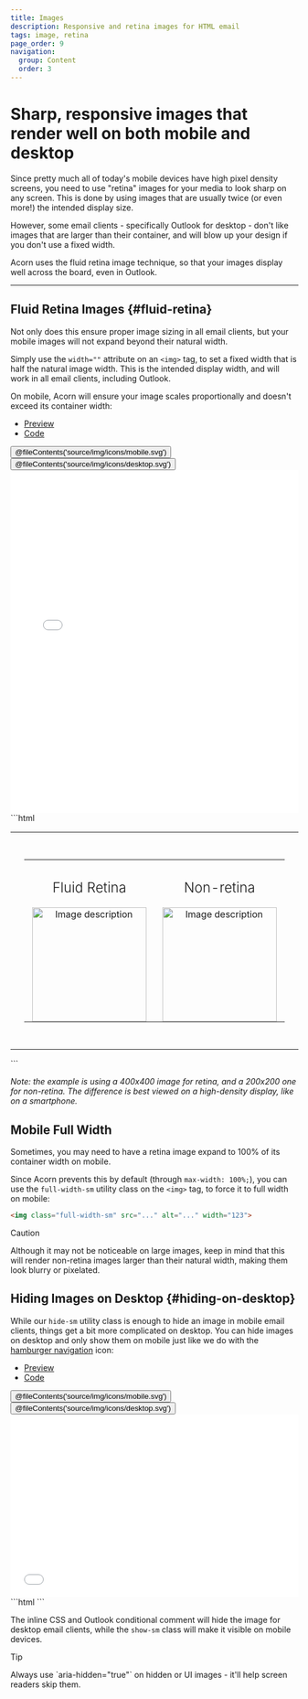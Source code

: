 ```yaml
---
title: Images
description: Responsive and retina images for HTML email
tags: image, retina
page_order: 9
navigation:
  group: Content
  order: 3
---
```


# Sharp, responsive images that render well on both mobile and desktop

Since pretty much all of today's mobile devices have high pixel density screens, you need to use "retina" images for your media to look sharp on any screen. This is done by using images that are usually twice (or even more!) the intended display size.

However, some email clients - specifically Outlook for desktop - don't like images that are larger than their container, and will blow up your design if you don't use a fixed width.

Acorn uses the fluid retina image technique, so that your images display well across the board, even in Outlook.

---

## Fluid Retina Images {#fluid-retina}

Not only does this ensure proper image sizing in all email clients, but your mobile images will not expand beyond their natural width.

Simply use the `width=""` attribute on an `<img>` tag, to set a fixed width that is half the natural image width. This is the intended display width, and will work in all email clients, including Outlook.

On mobile, Acorn will ensure your image scales proportionally and doesn't exceed its container width:

<div class="my-6">
    <ul class="tabs">
        <li class="active"><a href="#fluid-retina-preview">Preview</a></li>
        <li><a href="#fluid-retina-code">Code</a></li>
    </ul>    
    <div id="fluid-retina-preview" class="tab-panel" aria-expanded="true">
        <div class="py-4 bg-grey-lighter">
            <div class="hidden md:flex justify-around bg-grey-lighter pt-4 w-24 mx-auto">
                <button data-preview="mobile" class="text-grey">@fileContents('source/img/icons/mobile.svg')</button>
                <button data-preview="desktop" class="text-grey-darkest">@fileContents('source/img/icons/desktop.svg')</button>
            </div>
            <iframe src="../includes/images/fluid-retina.html" frameborder="0" width="100%" class="block mx-auto transition-all" style="min-height: 600px;"></iframe>
        </div>
    </div>    
    <div id="fluid-retina-code" class="tab-panel" markdown="1" aria-expanded="false">
```html
<table cellpadding="0" cellspacing="0" role="presentation" width="100%">
  <tr>
    <td class="spacer py-sm-8" height="32"></td>
  </tr>
  <tr>
    <td style="padding: 0 24px;">
      <table cellpadding="0" cellspacing="0" role="presentation" width="100%">
        <tr>
          <td class="col" align="center" width="260" style="padding: 0 8px;">
            <h2 style="font-weight: 300;">Fluid Retina</h2>
            <img src="https://picsum.photos/400/400?image=631" alt="Image description" width="200">
          </td>
          <td class="col" align="center" width="260" style="padding: 0 8px;">
            <h2 style="font-weight: 300;">Non-retina</h2>
            <img src="https://picsum.photos/200/200?image=631" alt="Image description" width="200">
          </td>
        </tr>
      </table>
    </td>
  </tr>
  <tr>
    <td class="spacer py-sm-16" height="32"></td>
  </tr>
</table>
```
    </div>
</div>

_Note: the example is using a 400x400 image for retina, and a 200x200 one for non-retina. The difference is best viewed on a high-density display, like on a smartphone._

## Mobile Full Width

Sometimes, you may need to have a retina image expand to 100% of its container width on mobile. 

Since Acorn prevents this by default (through `max-width: 100%;`), you can use the `full-width-sm` utility class on the `<img>` tag, to force it to full width on mobile:

```html
<img class="full-width-sm" src="..." alt="..." width="123">
```

<div class="bg-orange-lightest border-l-4 border-orange p-4 mb-4" role="alert">
  <p class="font-sans font-bold m-0 text-md text-orange-dark">Caution</p>
  <div class="-mb-4 text-md text-orange-dark" markdown="1">Although it may not be noticeable on large images, keep in mind that this will render non-retina images larger than their natural width, making them look blurry or pixelated.</div>
</div>

## Hiding Images on Desktop {#hiding-on-desktop}

While our `hide-sm` utility class is enough to hide an image in mobile email clients, things get a bit more complicated on desktop. You can hide images on desktop and only show them on mobile just like we do with the [hamburger navigation](../acorn/navigation/#hamburger) icon:

<div class="my-6">
    <ul class="tabs">
        <li class="active"><a href="#hide-on-desktop-preview">Preview</a></li>
        <li><a href="#hide-on-desktop-code">Code</a></li>
    </ul>    
    <div id="hide-on-desktop-preview" class="tab-panel" aria-expanded="true">
        <div class="py-4 bg-grey-lighter">
            <div class="hidden md:flex justify-around bg-grey-lighter pt-4 w-24 mx-auto">
                <button data-preview="mobile" class="text-grey">@fileContents('source/img/icons/mobile.svg')</button>
                <button data-preview="desktop" class="text-grey-darkest">@fileContents('source/img/icons/desktop.svg')</button>
            </div>
            <iframe src="../includes/images/hide-on-desktop.html" frameborder="0" width="100%" class="block mx-auto transition-all" style="min-height: 320px;"></iframe>
        </div>
    </div>    
    <div id="hide-on-desktop-code" class="tab-panel" markdown="1" aria-expanded="false">
```html
<!--[if !mso 9]><!-->
  <img class="show-sm" src="https://picsum.photos/600/400?image=1025" width="600" style="display: none; max-height: 0;">
<!--<![endif]-->
```
    </div>
</div>

The inline CSS and Outlook conditional comment will hide the image for desktop email clients, while the `show-sm` class will make it visible on mobile devices.

<div class="bg-blue-lightest border-l-4 border-blue p-4 mb-4" role="alert">
  <p class="font-sans font-bold m-0 text-md text-blue-dark">Tip</p>
  <div class="-mb-4 text-md text-blue-dark" markdown="1">Always use `aria-hidden="true"` on hidden or UI images - it'll help screen readers skip them.</div>
</div>
